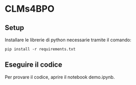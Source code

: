 # CLMs4BPO

## Setup
Installare le librerie di python necessarie tramite il comando:

`pip install -r requirements.txt`

## Eseguire il codice
Per provare il codice, aprire il notebook demo.ipynb.
